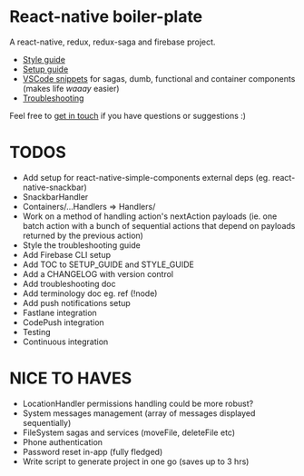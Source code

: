 # React-native boiler-plate

A react-native, redux, redux-saga and firebase project.

* [Style guide](./STYLE_GUIDE.md)
* [Setup guide](./SETUP_GUIDE.md)
* [VSCode snippets](./snippets.json) for sagas, dumb, functional and container components (makes life _waaay_ easier)
* [Troubleshooting](./TROUBLESHOOTING.md)

Feel free to [get in touch](mailto:shaun@aux.co.za) if you have questions or suggestions :)

# TODOS

* Add setup for react-native-simple-components external deps (eg. react-native-snackbar)
* SnackbarHandler
* Containers/...Handlers => Handlers/
* Work on a method of handling action's nextAction payloads (ie. one batch action with a bunch of sequential actions that depend on payloads returned by the previous action)
* Style the troubleshooting guide
* Add Firebase CLI setup
* Add TOC to SETUP_GUIDE and STYLE_GUIDE
* Add a CHANGELOG with version control
* Add troubleshooting doc
* Add terminology doc eg. ref (!node)
* Add push notifications setup
* Fastlane integration
* CodePush integration
* Testing
* Continuous integration

# NICE TO HAVES

* LocationHandler permissions handling could be more robust?
* System messages management (array of messages displayed sequentially)
* FileSystem sagas and services (moveFile, deleteFile etc)
* Phone authentication
* Password reset in-app (fully fledged)
* Write script to generate project in one go (saves up to 3 hrs)
